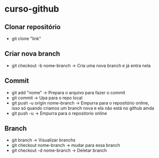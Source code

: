 # curso-github

## Clonar repositório
- git clone "link"

## Criar nova branch

- git checkout -b nome-branch → Cria uma nova branch e já entra nela


## Commit
- git add "nome" → Prepara o arquivo para fazer o commit
- git commit → Upa para o repo local
- git push -u origin nome-branch → Empurra para o repositório online, isso só quando criamos um branch nova e ela não está no github ainda
- git push -u → Empurra para o repositorio online


## Branch
- git branch → Visualizar branchs
- git checkout nome-branch → mudar para essa branch
- git checkout -d nome-branch → Deletar branch
